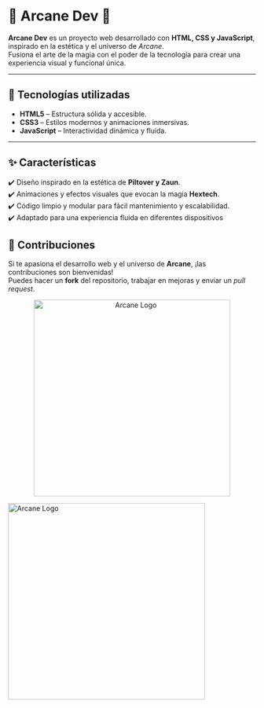 
# 🌌 Arcane Dev 🔮  

**Arcane Dev** es un proyecto web desarrollado con **HTML, CSS y JavaScript**, inspirado en la estética y el universo de *Arcane*.  
Fusiona el arte de la magia con el poder de la tecnología para crear una experiencia visual y funcional única.  

---

## 🚀 Tecnologías utilizadas  
- **HTML5** – Estructura sólida y accesible.  
- **CSS3** – Estilos modernos y animaciones inmersivas.  
- **JavaScript** – Interactividad dinámica y fluida.  

---

## ✨ Características  
✔️ Diseño inspirado en la estética de **Piltover y Zaun**.  
✔️ Animaciones y efectos visuales que evocan la magia **Hextech**.  
✔️ Código limpio y modular para fácil mantenimiento y escalabilidad.  
✔️ Adaptado para una experiencia fluida en diferentes dispositivos

## 🌟 Contribuciones  

Si te apasiona el desarrollo web y el universo de **Arcane**, ¡las contribuciones son bienvenidas!  
Puedes hacer un **fork** del repositorio, trabajar en mejoras y enviar un *pull request*.  

<p align="center">
  <img src="https://upload.wikimedia.org/wikipedia/commons/f/f2/Arcane_Title_Text.png" alt="Arcane Logo" width="400">
</p>
 <img src="(https://github.com/sergioironhacker/Arcane-Dev/blob/main/imgMain.png)" alt="Arcane Logo" width="400">


